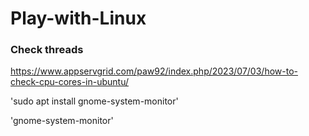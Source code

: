 # Play-with-Linux



### Check threads 
https://www.appservgrid.com/paw92/index.php/2023/07/03/how-to-check-cpu-cores-in-ubuntu/

'sudo apt install gnome-system-monitor'

'gnome-system-monitor'

